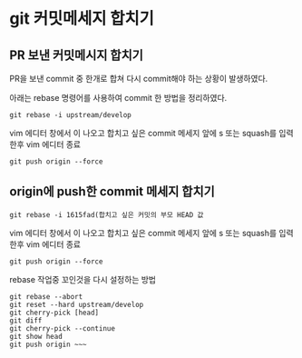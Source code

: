 git 커밋메세지 합치기
===

PR 보낸 커밋메시지 합치기
---

PR을 보낸 commit 중 한개로 합쳐 다시 commit해야 하는 상황이 발생하였다.

아래는 rebase 명령어를 사용하여 commit 한 방법을 정리하였다.

```
git rebase -i upstream/develop 

```

vim  에디터 창에서 이 나오고 합치고 싶은 commit 메세지 앞에
s 또는 squash를 입력 한후 vim 에디터 종료

```
git push origin --force
```


origin에 push한 commit 메세지 합치기
---

```
git rebase -i 1615fad(합치고 싶은 커밋의 부모 HEAD 값

```

vim  에디터 창에서 이 나오고 합치고 싶은 commit 메세지 앞에
s 또는 squash를 입력 한후 vim 에디터 종료

```
git push origin --force
```

rebase 작업중 꼬인것을 다시 설정하는 방법
```
git rebase --abort
git reset --hard upstream/develop
git cherry-pick [head]
git diff
git cherry-pick --continue
git show head
git push origin ~~~
```